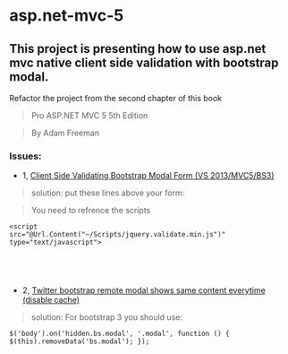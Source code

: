 asp.net-mvc-5
=============

## This project is presenting how to use asp.net mvc native client side validation with bootstrap modal.

Refactor the project from the second chapter of this book

>Pro ASP.NET MVC 5
>5th Edition

>By Adam Freeman


### Issues:
* 1, [Client Side Validating Bootstrap Modal Form (VS 2013/MVC5/BS3)](http://forums.asp.net/t/1979187.aspx?Client+Side+Validating+Bootstrap+Modal+Form+VS+2013+MVC5+BS3+)
> solution: 
> put these lines above your form:

> You need to refrence the scripts

<code><script src="@Url.Content("~/Scripts/jquery.validate.min.js")" type="text/javascript"></script>
<script src="@Url.Content("~/Scripts/jquery.validate.unobtrusive.min.js")" type="text/javascript"></script>
</code>

* 2, [Twitter bootstrap remote modal shows same content everytime (disable cache)](http://stackoverflow.com/questions/12286332/twitter-bootstrap-remote-modal-shows-same-content-everytime)
>solution: 
>For bootstrap 3 you should use:

<code>$('body').on('hidden.bs.modal', '.modal', function () {
    $(this).removeData('bs.modal');
});</code>



